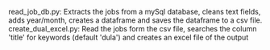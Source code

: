 read_job_db.py: Extracts the jobs from a mySql database, cleans text fields, adds year/month, creates a dataframe and saves the dataframe to a csv file.
create_dual_excel.py: Read the jobs form the csv file, searches the column 'title' for keywords (default 'dula') and creates an excel file of the output

